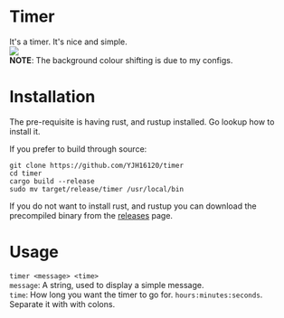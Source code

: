 # Timer
It's a timer. It's nice and simple.  
<img src="https://media.giphy.com/media/EIXRXCW9azCxYRV2xS/giphy.gif">  
**NOTE**: The background colour shifting is due to my configs. 

# Installation
The pre-requisite is having rust, and rustup installed. Go lookup how
to install it.

If you prefer to build through source:
```
git clone https://github.com/YJH16120/timer
cd timer
cargo build --release
sudo mv target/release/timer /usr/local/bin
```
If you do not want to install rust, and rustup you can download the precompiled
binary from the [releases](https://github.com/YJH16120/timer/releases/tag/1.0.0) page.

# Usage
`timer <message> <time>`  
`message`: A string, used to display a simple message.  
`time`: How long you want the timer to go for. `hours:minutes:seconds`. 
Separate it with with colons.


